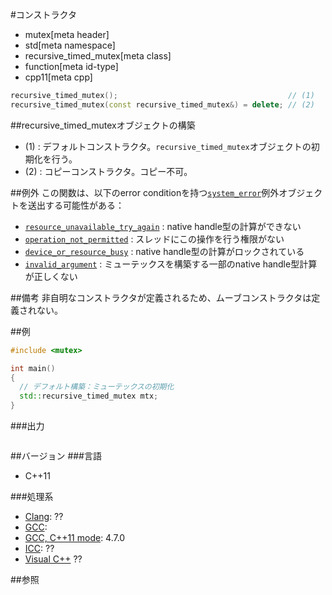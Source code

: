 #コンストラクタ
* mutex[meta header]
* std[meta namespace]
* recursive_timed_mutex[meta class]
* function[meta id-type]
* cpp11[meta cpp]

```cpp
recursive_timed_mutex();                                      // (1)
recursive_timed_mutex(const recursive_timed_mutex&) = delete; // (2)
```

##recursive_timed_mutexオブジェクトの構築
- (1) : デフォルトコンストラクタ。`recursive_timed_mutex`オブジェクトの初期化を行う。
- (2) : コピーコンストラクタ。コピー不可。


##例外
この関数は、以下のerror conditionを持つ[`system_error`](/reference/system_error/system_error.md)例外オブジェクトを送出する可能性がある：

- [`resource_unavailable_try_again`](/reference/system_error/errc.md) : native handle型の計算ができない
- [`operation_not_permitted`](/reference/system_error/errc.md) : スレッドにこの操作を行う権限がない
- [`device_or_resource_busy`](/reference/system_error/errc.md) : native handle型の計算がロックされている
- [`invalid_argument`](/reference/system_error/errc.md) : ミューテックスを構築する一部のnative handle型計算が正しくない


##備考
非自明なコンストラクタが定義されるため、ムーブコンストラクタは定義されない。


##例
```cpp
#include <mutex>

int main()
{
  // デフォルト構築：ミューテックスの初期化
  std::recursive_timed_mutex mtx;
}
```

###出力
```
```

##バージョン
###言語
- C++11

###処理系
- [Clang](/implementation.md#clang): ??
- [GCC](/implementation.md#gcc): 
- [GCC, C++11 mode](/implementation.md#gcc): 4.7.0
- [ICC](/implementation.md#icc): ??
- [Visual C++](/implementation.md#visual_cpp) ??


##参照



